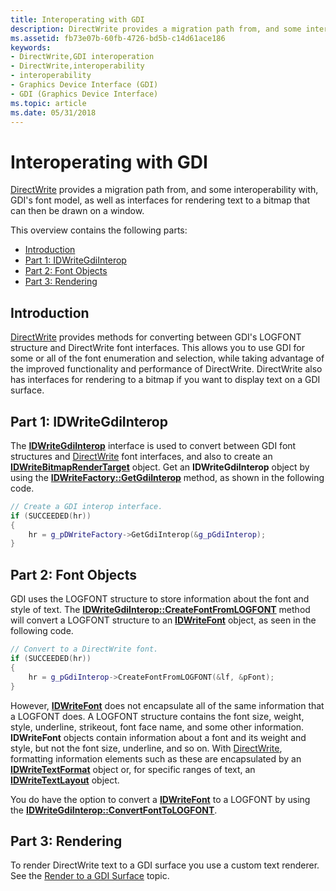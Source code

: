 ```yaml
---
title: Interoperating with GDI
description: DirectWrite provides a migration path from, and some interoperability with, GDI's font model, as well as interfaces for rendering text to a bitmap that can then be drawn on a window.
ms.assetid: fb73e07b-60fb-4726-bd5b-c14d61ace186
keywords:
- DirectWrite,GDI interoperation
- DirectWrite,interoperability
- interoperability
- Graphics Device Interface (GDI)
- GDI (Graphics Device Interface)
ms.topic: article
ms.date: 05/31/2018
---
```


# Interoperating with GDI

[DirectWrite](direct-write-portal.md) provides a migration path from, and some interoperability with, GDI's font model, as well as interfaces for rendering text to a bitmap that can then be drawn on a window.

This overview contains the following parts:

-   [Introduction](#introduction)
-   [Part 1: IDWriteGdiInterop](#part-1-idwritegdiinterop)
-   [Part 2: Font Objects](#part-2-font-objects)
-   [Part 3: Rendering](#part-3-rendering)

## Introduction

[DirectWrite](direct-write-portal.md) provides methods for converting between GDI's LOGFONT structure and DirectWrite font interfaces. This allows you to use GDI for some or all of the font enumeration and selection, while taking advantage of the improved functionality and performance of DirectWrite. DirectWrite also has interfaces for rendering to a bitmap if you want to display text on a GDI surface.

## Part 1: IDWriteGdiInterop

The [**IDWriteGdiInterop**](https://msdn.microsoft.com/library/Dd371172(v=VS.85).aspx) interface is used to convert between GDI font structures and [DirectWrite](direct-write-portal.md) font interfaces, and also to create an [**IDWriteBitmapRenderTarget**](https://msdn.microsoft.com/library/Dd368165(v=VS.85).aspx) object. Get an **IDWriteGdiInterop** object by using the [**IDWriteFactory::GetGdiInterop**](https://msdn.microsoft.com/library/Dd368207(v=VS.85).aspx) method, as shown in the following code.


```C++
// Create a GDI interop interface.
if (SUCCEEDED(hr))
{
    hr = g_pDWriteFactory->GetGdiInterop(&g_pGdiInterop);
}
```



## Part 2: Font Objects

GDI uses the LOGFONT structure to store information about the font and style of text. The [**IDWriteGdiInterop::CreateFontFromLOGFONT**](https://msdn.microsoft.com/library/Dd371187(v=VS.85).aspx) method will convert a LOGFONT structure to an [**IDWriteFont**](https://msdn.microsoft.com/library/Dd368213(v=VS.85).aspx) object, as seen in the following code.


```C++
// Convert to a DirectWrite font.
if (SUCCEEDED(hr))
{
    hr = g_pGdiInterop->CreateFontFromLOGFONT(&lf, &pFont);
}
```



However, [**IDWriteFont**](https://msdn.microsoft.com/library/Dd368213(v=VS.85).aspx) does not encapsulate all of the same information that a LOGFONT does. A LOGFONT structure contains the font size, weight, style, underline, strikeout, font face name, and some other information. **IDWriteFont** objects contain information about a font and its weight and style, but not the font size, underline, and so on. With [DirectWrite](direct-write-portal.md), formatting information elements such as these are encapsulated by an [**IDWriteTextFormat**](https://msdn.microsoft.com/library/Dd316628(v=VS.85).aspx) object or, for specific ranges of text, an [**IDWriteTextLayout**](https://msdn.microsoft.com/library/Dd316718(v=VS.85).aspx) object.

You do have the option to convert a [**IDWriteFont**](https://msdn.microsoft.com/library/Dd368213(v=VS.85).aspx) to a LOGFONT by using the [**IDWriteGdiInterop::ConvertFontToLOGFONT**](https://msdn.microsoft.com/library/Dd371177(v=VS.85).aspx).

## Part 3: Rendering

To render DirectWrite text to a GDI surface you use a custom text renderer. See the [Render to a GDI Surface](render-to-a-gdi-surface.md) topic.

 

 




